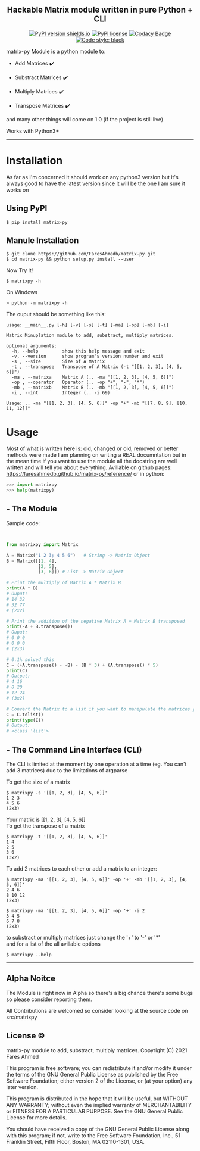 <h2 align="center">Hackable Matrix module written in pure Python + CLI</h2>

<p align="center">
<a href="https://pypi.python.org/pypi/matrix-py/"><img alt="PyPI version shields.io" src="https://img.shields.io/pypi/v/matrix-py.svg"></a>
<a href="https://pypi.python.org/pypi/matrix-py/"><img alt="PyPI license" src="https://img.shields.io/pypi/l/matrix-py.svg"></a>
<a href="https://www.codacy.com/gh/FaresAhmedb/matrix-py/dashboard?utm_source=github.com&amp;utm_medium=referral&amp;utm_content=FaresAhmedb/matrix-py&amp;utm_campaign=Badge_Grade"><img alt="Codacy Badge" src="https://app.codacy.com/project/badge/Grade/480bf6060f5a49938991f62a368f8859"></a>
<a href="https://github.com/psf/black"><img alt="Code style: black" src="https://img.shields.io/badge/code%20style-black-000000.svg"></a>
</p>

matrix-py Module is a python module to:

  - Add Matrices :heavy_check_mark:

  - Substract Matrices :heavy_check_mark:

  - Multiply Matrices :heavy_check_mark:

  - Transpose Matrices :heavy_check_mark:

and many other things will come on 1.0 (if the project is still live)

Works with Python3+ 

---

# Installation
As far as I'm concerned it should work on any python3 version but it's always good to have the latest version since it will be the one I am sure it works on

## Using PyPI
```console
$ pip install matrix-py
```

## Manule Installation
```console
$ git clone https://github.com/FaresAhmedb/matrix-py.git
$ cd matrix-py && python setup.py install --user
```

Now Try it! 
```console
$ matrixpy -h
```
On Windows
```console
> python -m matrixpy -h
```

The ouput should be something like this:
```console
usage: __main__.py [-h] [-v] [-s] [-t] [-ma] [-op] [-mb] [-i]

Matrix Minuplation module to add, substract, multiply matrices.

optional arguments:
  -h, --help         show this help message and exit
  -v, --version      show program's version number and exit
  -s , --size        Size of A Matrix
  -t , --transpose   Transpose of A Matrix (-t "[[1, 2, 3], [4, 5, 6]]")
  -ma , --matrixa    Matrix A (.. -ma "[[1, 2, 3], [4, 5, 6]]")
  -op , --operator   Operator (.. -op "+", "-", "*")
  -mb , --matrixb    Matrix B (.. -mb "[[1, 2, 3], [4, 5, 6]]")
  -i , --int         Integer (.. -i 69)

Usage: .. -ma "[[1, 2, 3], [4, 5, 6]]" -op "+" -mb "[[7, 8, 9], [10, 11, 12]]"
```

# Usage
Most of what is written here is: old, changed or old, removed or better methods were made
I am planning on writing a REAL documntation but in the mean time if you want to use the module
all the docstring are well written and will tell you about everything.
Avillable on github pages: https://faresahmedb.github.io/matrix-py/reference/
or in python:
```python
>>> import matrixpy
>>> help(matrixpy)
```

## - The Module
Sample code:
```python


from matrixpy import Matrix

A = Matrix("1 2 3; 4 5 6")   # String -> Matrix Object
B = Matrix([[1, 4],
            [2, 5],
            [3, 6]]) # List -> Matrix Object

# Print the multiply of Matrix A * Matrix B
print(A * B)
# Ouput:
# 14 32
# 32 77
# (2x2)

# Print the addition of the negative Matrix A + Matrix B transposed
print(-A + B.transpose()) 
# Ouput:
# 0 0 0
# 0 0 0
# (2x3)

# 0.1% solved this
C = (+A.transpose() - -B) - (B * 3) + (A.transpose() * 5)
print(C)
# Output:
# 4 16
# 8 20
# 12 24
# (3x2)

# Convert the Matrix to a list if you want to manipulate the matrices yourself
C = C.tolist()
print(type(C))
# Output:
# <class 'list'>
```

## - The Command Line Interface (CLI)

The CLI is limited at the moment by one  operation at a time (eg. You can't add 3 matrices) duo to the limitations of argparse 

To get the size of a matrix
```console
$ matrixpy -s '[[1, 2, 3], [4, 5, 6]]'
1 2 3
4 5 6
(2x3)
```
Your matrix is [[1, 2, 3], [4, 5, 6]] \
To get the transpose of a matrix
```console
$ matrixpy -t '[[1, 2, 3], [4, 5, 6]]'
1 4
2 5
3 6
(3x2)
```
To add 2 matrices to each other or add a matrix to an integer:
```console
$ matrixpy -ma '[[1, 2, 3], [4, 5, 6]]' -op '+' -mb '[[1, 2, 3], [4, 5, 6]]'
2 4 6
8 10 12
(2x3)

$ matrixpy -ma '[[1, 2, 3], [4, 5, 6]]' -op '+' -i 2
3 4 5
6 7 8
(2x3)
```
to substract or multiply matrices just change the '+' to '-' or '*' \
and for a list of the all avillable options
```
$ matrixpy --help
```
---

## Alpha Noitce
The Module is right now in Alpha so there's a big chance there's
some bugs so please consider reporting them.

All Contributions are welcomed so consider looking at the source
code on src/matrixpy

## License &copy;
matrix-py module to add, substract, multiply matrices.
Copyright (C) 2021 Fares Ahmed

This program is free software; you can redistribute it and/or
modify it under the terms of the GNU General Public License
as published by the Free Software Foundation; either version 2
of the License, or (at your option) any later version.

This program is distributed in the hope that it will be useful,
but WITHOUT ANY WARRANTY; without even the implied warranty of
MERCHANTABILITY or FITNESS FOR A PARTICULAR PURPOSE.  See the
GNU General Public License for more details.

You should have received a copy of the GNU General Public License
along with this program; if not, write to the Free Software
Foundation, Inc., 51 Franklin Street, Fifth Floor, Boston, MA  02110-1301, USA.
